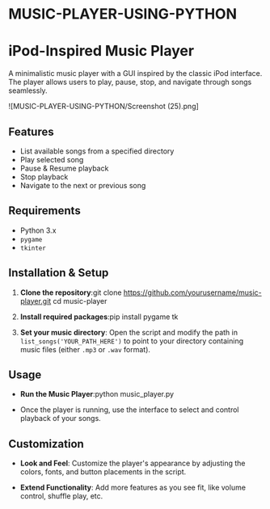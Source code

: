 # MUSIC-PLAYER-USING-PYTHON

# iPod-Inspired Music Player

A minimalistic music player with a GUI inspired by the classic iPod interface. The player allows users to play, pause, stop, and navigate through songs seamlessly.

![MUSIC-PLAYER-USING-PYTHON/Screenshot (25).png]

## Features

- List available songs from a specified directory
- Play selected song
- Pause & Resume playback
- Stop playback
- Navigate to the next or previous song

## Requirements

- Python 3.x
- `pygame`
- `tkinter`

## Installation & Setup

1. **Clone the repository**:git clone https://github.com/yourusername/music-player.git
cd music-player

2. **Install required packages**:pip install pygame tk
  
3. **Set your music directory**:
   Open the script and modify the path in `list_songs('YOUR_PATH_HERE')` to point to your directory containing music files (either `.mp3` or `.wav` format).

## Usage

- **Run the Music Player**:python music_player.py

- Once the player is running, use the interface to select and control playback of your songs.

## Customization

- **Look and Feel**: Customize the player's appearance by adjusting the colors, fonts, and button placements in the script.
  
- **Extend Functionality**: Add more features as you see fit, like volume control, shuffle play, etc.


